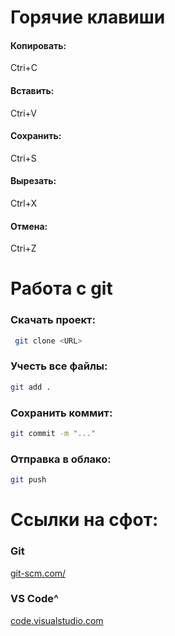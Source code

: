 # Горячие клавиши
#### Копировать:
Ctri+C
#### Вставить: 
Ctri+V
#### Сохранить:
Ctri+S 
#### Вырезать:
Ctrl+X
#### Отмена:
Ctri+Z
# Работа с git
### Скачать проект:
```bash
 git clone <URL>
 ```
 ### Учесть все файлы:
 ``` bash
git add .
```
### Сохранить коммит:
``` bash
git commit -m "..."
```
### Отправка в облако:
``` bash
git push
```

# Ссылки на сфот:
### Git
[git-scm.com/](https://git-scm.com/)
### VS Code^
[code.visualstudio.com](https://code.visualstudio.com/)
